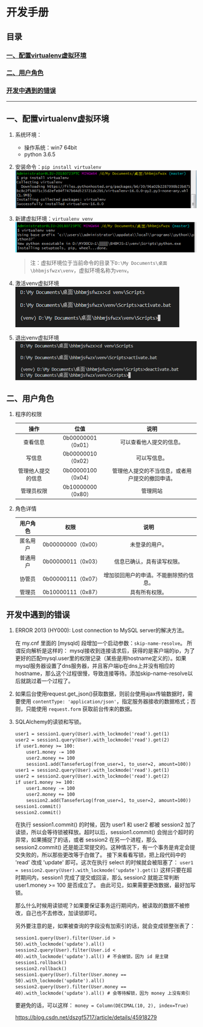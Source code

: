 # 开发手册

## 目录
### [一、配置virtualenv虚拟环境](#chapter01)
### [二、用户角色](#chapter02)
### [开发中遇到的错误](#chapter_error)

<hr>

## <span id="chapter01">一、配置virtualenv虚拟环境</span>

1. 系统环境：   
   * 操作系统：win7 64bit
   * python 3.6.5

2. 安装命令：`pip install virtualenv`   
![virtualenv安装截图](https://github.com/YaJunCui/bhbmjsfwzx/blob/master/pictures/install_virtualenv.png?raw=true)

3. 新建虚拟环境：`virtualenv venv`  
![新建虚拟环境截图](https://github.com/YaJunCui/bhbmjsfwzx/blob/master/pictures/virtualenv_venv.png?raw=true)

    > 注：虚拟环境位于当前命令的目录下`D:\My Documents\桌面\bhbmjsfwzx\venv`，虚拟环境名称为`venv`。
4. 激活venv虚拟环境  
![激活虚拟环境截图](https://github.com/YaJunCui/bhbmjsfwzx/blob/master/pictures/venv_activate.png?raw=true)

5. 退出venv虚拟环境  
![退出虚拟环境截图](https://github.com/YaJunCui/bhbmjsfwzx/blob/master/pictures/venv_deactivate.png?raw=true)


## <span id="chapter02">二、用户角色</span>

1. 程序的权限

    |操作|位值|说明|
    |:--:|:--:|:--:|
    |查看信息|0b00000001（0x01）|可以查看他人提交的信息。|
    |写信息|0b00000010（0x02）|可以写信息。|
    |管理他人提交的信息|0b00000100（0x04）|管理他人提交的不当信息，或者用户提交的撤回申请。|
    |管理员权限|0b10000000（0x80）|管理网站|

2. 角色详情 

    |用户角色|权限|说明|
    |:--:|:--:|:--:|
    |匿名用户|0b00000000（0x00）|未登录的用户。|
    |普通用户|0b00000011（0x03）|信息已确认，具有读写权限。|
    |协管员|0b00000111（0x07）|增加驳回用户的申请。不能删除预约信息。|
    |管理员|0b10000111（0x87）|具有所有权限。|

## <span id="chapter_error">开发中遇到的错误</span>

1. ERROR 2013 (HY000): Lost connection to MySQL server的解决方法。

    在 my.cnf 里面的 [mysqld] 段增加一个启动参数：`skip-name-resolve`。
    所谓反向解析是这样的：
    mysql接收到连接请求后，获得的是客户端的ip，为了更好的匹配mysql.user里的权限记录（某些是用hostname定义的）。如果mysql服务器设置了dns服务器，并且客户端ip在dns上并没有相应的hostname，那么这个过程很慢，导致连接等待。添加skip-name-resolve以后就跳过着一个过程了。

2. 如果后台使用request.get_json()获取数据，则前台使用ajax传输数据时，需要使用 `contentType: 'application/json'`，指定服务器接收的数据格式；否则，只能使用 `request.form` 获取前台传来的数据。

3. SQLAlchemy的读锁和写锁。
    ```
    user1 = session1.query(User).with_lockmode('read').get(1)
    user2 = session1.query(User).with_lockmode('read').get(2)
    if user1.money >= 100:
        user1.money -= 100
        user2.money += 100
        session1.add(TanseferLog(from_user=1, to_user=2, amount=100))
    user1 = session2.query(User).with_lockmode('read').get(1)
    user2 = session2.query(User).with_lockmode('read').get(2)
    if user1.money >= 100:
        user1.money -= 100
        user2.money += 100
        session2.add(TanseferLog(from_user=1, to_user=2, amount=100))
    session1.commit()
    session2.commit()
    ```

    在执行 session1.commit() 的时候，因为 user1 和 user2 都被 session2 加了读锁，所以会等待锁被释放。超时以后，session1.commit() 会抛出个超时的异常，如果捕捉了的话，或者 session2 在另一个进程，那么 session2.commit() 还是能正常提交的。这种情况下，有一个事务是肯定会提交失败的，所以那些更改等于白做了。
    接下来看看写锁，把上段代码中的 'read' 改成 'update' 即可。这次在执行 select 的时候就会被阻塞了：
    `user1 = session2.query(User).with_lockmode('update').get(1)`
    这样只要在超时期间内，session1 完成了提交或回滚，那么 session2 就能正常判断 user1.money >= 100 是否成立了。
    由此可见，如果需要更改数据，最好加写锁。

    那么什么时候用读锁呢？如果要保证事务运行期间内，被读取的数据不被修改，自己也不去修改，加读锁即可。

    另外要注意的是，如果被查询的字段没有加索引的话，就会变成锁整张表了：
    ```
    session1.query(User).filter(User.id > 50).with_lockmode('update').all()
    session2.query(User).filter(User.id < 40).with_lockmode('update').all() # 不会被锁，因为 id 是主键
    session1.rollback()
    session2.rollback()
    session1.query(User).filter(User.money == 50).with_lockmode('update').all()
    session2.query(User).filter(User.money == 40).with_lockmode('update').all() # 会等待解锁，因为 money 上没有索引
    ```

    要避免的话，可以这样：
    `money = Column(DECIMAL(10, 2), index=True)`

    https://blog.csdn.net/dszgf5717/article/details/45918279